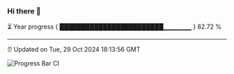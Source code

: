 ### Hi there 👋

⏳ Year progress { ████████████████████████▁▁▁▁▁▁ } 82.72 %

---

⏰ Updated on Tue, 29 Oct 2024 18:13:56 GMT

![Progress Bar CI](https://github.com/Shyam-Makwana/GitHub-Actions-Demo/workflows/Progress%20Bar%20CI/badge.svg)
